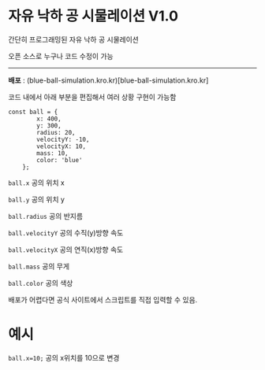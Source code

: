 # 자유 낙하 공 시물레이션 V1.0
간단히 프로그래밍된 자유 낙하 공 시물레이션

오픈 소스로 누구나 코드 수정이 가능
***
**배포** : (blue-ball-simulation.kro.kr)[blue-ball-simulation.kro.kr]

코드 내에서 아래 부분을 편집해서 여러 상황 구현이 가능함
```
const ball = {
        x: 400,
        y: 300,
        radius: 20,
        velocityY: -10,
        velocityX: 10,
        mass: 10,
        color: 'blue'
    };
```
`ball.x` 공의 위치 x

`ball.y` 공의 위치 y

`ball.radius` 공의 반지름

`ball.velocityY` 공의 수직(y)방향 속도

`ball.velocityX` 공의 연직(x)방향 속도

`ball.mass` 공의 무게

`ball.color` 공의 색상

배포가 어렵다면 공식 사이트에서 스크립트를 직접 입력할 수 있음.
# 예시
`ball.x=10;` 공의 x위치를 10으로 변경
